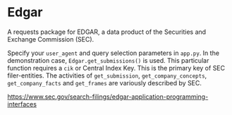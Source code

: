 # Edgar
A requests package for EDGAR, a data product of the Securities and Exchange Commission (SEC).

Specify your `user_agent` and query selection parameters in `app.py`. In the demonstration case, `Edgar.get_submissions()` is used. This particular function requires a `cik` or Central Index Key. This is the primary key of SEC filer-entities. The activities of `get_submission`, `get_company_concepts`, `get_company_facts` and `get_frames` are variously described by SEC.

https://www.sec.gov/search-filings/edgar-application-programming-interfaces
